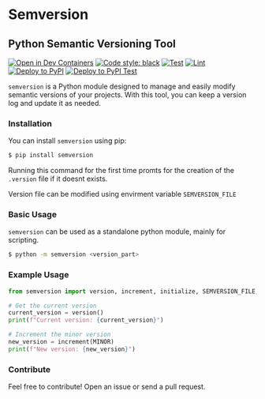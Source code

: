 # Semversion
## Python Semantic Versioning Tool
[![Open in Dev Containers](https://img.shields.io/static/v1?label=Dev%20Containers&message=Open&color=blue&logo=visualstudiocode)](https://vscode.dev/redirect?url=vscode://ms-vscode-remote.remote-containers/cloneInVolume?url=https://github.com/gadc1996/python-workspace)
[![Code style: black](https://img.shields.io/badge/code%20style-black-000000.svg)](https://github.com/psf/black)
[![Test](https://github.com/gadc1996/semversion/actions/workflows/test.yml/badge.svg)](https://github.com/gadc1996/semversion/actions/workflows/test.yml)
[![Lint](https://github.com/gadc1996/semversion/actions/workflows/lint.yml/badge.svg)](https://github.com/gadc1996/semversion/actions/workflows/lint.yml)
[![Deploy to PyPI](https://github.com/gadc1996/semversion/actions/workflows/deploy_pypi.yml/badge.svg)](https://github.com/gadc1996/semversion/actions/workflows/deploy_pypi.yml)
[![Deploy to PyPI Test](https://github.com/gadc1996/semversion/actions/workflows/deploy_pypi_test.yml/badge.svg)](https://github.com/gadc1996/semversion/actions/workflows/deploy_pypi_test.yml)


`semversion` is a Python module designed to manage and easily modify semantic versions of your projects. With this tool, you can keep a version log and update it as needed.

### Installation

You can install `semversion` using pip:

```bash
$ pip install semversion
```

Running this command for the first time promts for the creation of the `.version` file if it doesnt exists.

Version file can be modified using envirment variable `SEMVERSION_FILE`

### Basic Usage
`semversion` can be used as a standalone python module, mainly for scripting.

```bash
$ python -m semversion <version_part>
```

### Example Usage
```python
from semversion import version, increment, initialize, SEMVERSION_FILE, MAJOR, MINOR, PATCH

# Get the current version
current_version = version()
print(f"Current version: {current_version}")

# Increment the minor version
new_version = increment(MINOR)
print(f"New version: {new_version}")
```


### Contribute

Feel free to contribute! Open an issue or send a pull request.
